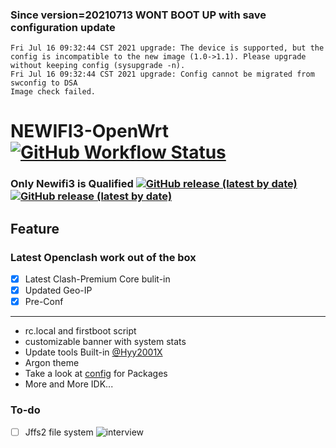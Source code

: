 ### Since version=20210713  WONT BOOT UP with save configuration update
```
Fri Jul 16 09:32:44 CST 2021 upgrade: The device is supported, but the config is incompatible to the new image (1.0->1.1). Please upgrade without keeping config (sysupgrade -n).
Fri Jul 16 09:32:44 CST 2021 upgrade: Config cannot be migrated from swconfig to DSA
Image check failed.
```
# NEWIFI3-OpenWrt [![GitHub Workflow Status](https://img.shields.io/github/workflow/status/wmyfelix/newifi3/AutoBuild-d-team_newifi-d2)](https://github.com/wmyfelix/Newifi3/actions/workflows/d-team_newifi-d2.yml)
### Only Newifi3 is Qualified [![GitHub release (latest by date)](https://img.shields.io/github/downloads/wmyfelix/newifi3/beta/total)](https://github.com/wmyfelix/Newifi3/releases/tag/beta) [![GitHub release (latest by date)](https://img.shields.io/github/downloads/wmyfelix/newifi3/history/total)](https://github.com/wmyfelix/Newifi3/releases/tag/history)
## Feature
### Latest Openclash work out of the box  

- [x] Latest Clash-Premium Core bulit-in  
- [x] Updated Geo-IP  
- [x] Pre-Conf

---  
* rc.local and firstboot script
* customizable banner with system stats
* Update tools Built-in [@Hyy2001X](https://Github.com/Hyy2001X)
* Argon theme
* Take a look at [config](Configs/d-team_newifi-d2) for Packages
* More and More IDK...
### To-do
- [ ] Jffs2 file system
![interview](https://github.com/wmyfelix/NEWIFI3/blob/master/banner.png?raw=true)
 
